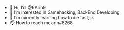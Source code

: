 - 👋 Hi, I’m @6Arin9
- 👀 I’m interested in Gamehacking, BackEnd Developing
- 🌱 I’m currently learning how to die fast, jk
- 📫 How to reach me arin#8268

<!--- - 💞️ I’m looking to collaborate on ... --->
<!---
6Arin9/6Arin9 is a ✨ special ✨ repository because its `README.md` (this file) appears on your GitHub profile.
You can click the Preview link to take a look at your changes.
--->
